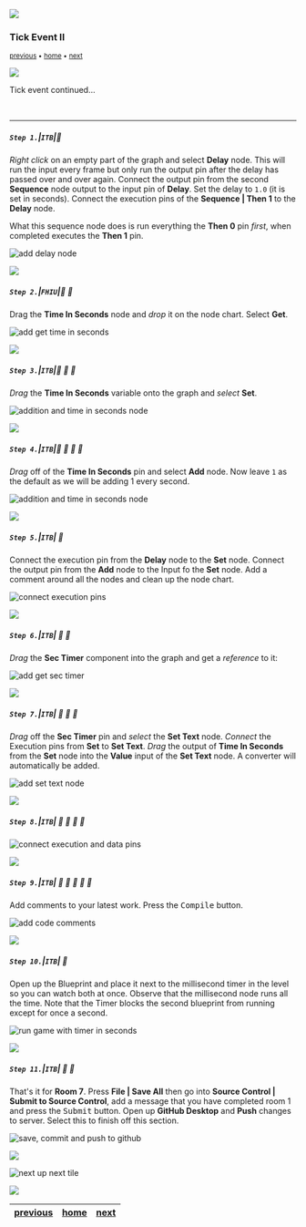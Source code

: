 ![](../images/line3.png)

### Tick Event II

<sub>[previous](../tick-event/README.md#user-content-tick-event) • [home](../README.md#user-content-ue4-blueprints) • [next](../rotation/README.md#user-content-rotation)</sub>

![](../images/line3.png)

Tick event continued...

<br>

---


##### `Step 1.`\|`ITB`|:small_blue_diamond:

*Right click* on an empty part of the graph and select **Delay** node. This will run the input every frame but only run the output pin after the delay has passed over and over again. Connect the output pin from the second **Sequence** node output to the input pin of **Delay**. Set the delay to `1.0` (it is set in seconds). Connect the execution pins of the **Sequence | Then 1** to the **Delay** node.

What this sequence node does is run everything the **Then 0** pin *first*, when completed executes the **Then 1** pin.

![add delay node](images/AddDelayNode.png)

![](../images/line2.png)

##### `Step 2.`\|`FHIU`|:small_blue_diamond: :small_blue_diamond: 

Drag the **Time In Seconds** node and *drop* it on the node chart. Select **Get**.

![add get time in seconds](images/AddToIntRm7.png)

![](../images/line2.png)

##### `Step 3.`\|`ITB`|:small_blue_diamond: :small_blue_diamond: :small_blue_diamond:

*Drag* the **Time In Seconds** variable onto the graph and *select* **Set**.

![addition and time in seconds node](images/AddAndSet.png)


![](../images/line2.png)

##### `Step 4.`\|`ITB`|:small_blue_diamond: :small_blue_diamond: :small_blue_diamond: :small_blue_diamond:

*Drag* off of the **Time In Seconds** pin and select **Add** node. Now leave `1` as the default as we will be adding 1 every second. 

![addition and time in seconds node](images/addInt.png)


![](../images/line2.png)

##### `Step 5.`\|`ITB`| :small_orange_diamond:

Connect the execution pin from the **Delay** node to the **Set** node. Connect the output pin from the **Add** node to the Input fo the **Set** node. Add a comment around all the nodes and clean up the node chart.

![connect execution pins](images/ConnectIntPinsRm7.png)

![](../images/line2.png)

##### `Step 6.`\|`ITB`| :small_orange_diamond: :small_blue_diamond:

*Drag* the **Sec Timer** component into the graph and get a *reference* to it:

![add get sec timer](images/RefSecTimerRm7.png)

![](../images/line2.png)

##### `Step 7.`\|`ITB`| :small_orange_diamond: :small_blue_diamond: :small_blue_diamond:

*Drag* off the **Sec Timer** pin and *select* the **Set Text** node. *Connect* the Execution pins from **Set** to **Set Text**. *Drag* the output of **Time In Seconds** from the **Set** node into the **Value** input of the **Set Text** node. A converter will automatically be added.

![add set text node](images/ConnectFinalPinsRm7.png)

![](../images/line2.png)

##### `Step 8.`\|`ITB`| :small_orange_diamond: :small_blue_diamond: :small_blue_diamond: :small_blue_diamond:



![connect execution and data pins](images/ConnectFinalPinsRm7.png)

![](../images/line2.png)

##### `Step 9.`\|`ITB`| :small_orange_diamond: :small_blue_diamond: :small_blue_diamond: :small_blue_diamond: :small_blue_diamond:

Add comments to your latest work. Press the <kbd>Compile</kbd> button.

![add code comments](images/FinalCommentsRm7.jpg)

![](../images/line2.png)

##### `Step 10.`\|`ITB`| :large_blue_diamond:

Open up the Blueprint and place it next to the millisecond timer in the level so you can watch both at once. Observe that the millisecond node runs all the time. Note that the Timer blocks the second blueprint from running except for once a second.

![run game with timer in seconds](images/SecondTimer.gif)

![](../images/line2.png)

##### `Step 11.`\|`ITB`| :large_blue_diamond: :small_blue_diamond: 

That's it for **Room 7**. Press **File | Save All** then go into **Source Control | Submit to Source Control**, add a message that you have completed room 1 and press the <kbd>Submit</kbd> button. Open up **GitHub Desktop** and **Push** changes to server. Select this to finish off this section.

![save, commit and push to github](images/Room7Github.jpg)

![](../images/line.png)

<!-- <img src="https://via.placeholder.com/1000x100/45D7CA/000000/?text=Next Up - Rotation"> -->
![next up next tile](images/banner.png)

![](../images/line.png)

| [previous](../tick-event/README.md#user-content-tick-event)| [home](../README.md#user-content-ue4-blueprints) | [next](../rotation/README.md#user-content-rotation)|
|---|---|---|
